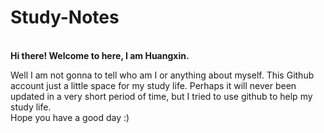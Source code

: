 # Study-Notes
<br>
<strong>Hi there! Welcome to here, I am Huangxin.</strong>

Well I am not gonna to tell who am I or anything about myself. This Github account just a little space for my study life.
Perhaps it will never been updated in a very short period of time, but I tried to use github to help my study life.
<br>
Hope you have a good day :)

